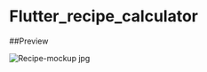# Flutter_recipe_calculator

##Preview

![Recipe-mockup jpg](https://user-images.githubusercontent.com/38382273/115579313-b6df9200-a2ce-11eb-89c7-19cc7b8cfbb6.png)

